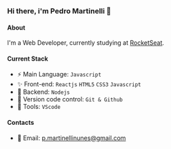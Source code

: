 ### Hi there, i'm Pedro Martinelli 👋

#### About
I'm a Web Developer, currently studying at [RocketSeat](https://www.rocketseat.com.br/).

#### Current Stack
- :zap: Main Language: `Javascript`
- :sparkles: Front-end: `Reactjs` `HTML5` `CSS3` `Javascript`
- :pencil: Backend: `Nodejs`
- :construction: Version code control: `Git & Github`
- :wrench: Tools: `VScode`

#### Contacts
- 📧 Email: p.martinellinunes@gmail.com
